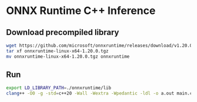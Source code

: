 # ONNX Runtime C++ Inference

## Download precompiled library

```bash
wget https://github.com/microsoft/onnxruntime/releases/download/v1.20.0/onnxruntime-linux-x64-1.20.0.tgz
tar xf onnxruntime-linux-x64-1.20.0.tgz
mv onnxruntime-linux-x64-1.20.0.tgz onnxruntime
```

## Run

```bash
export LD_LIBRARY_PATH=./onnxruntime/lib
clang++ -O0 -g -std=c++20 -Wall -Wextra -Wpedantic -ldl -o a.out main.cc -I./onnxruntime/include/ -L./onnxruntime/lib -lonnxruntime && ./a.out
```
